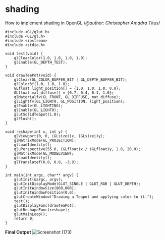 # shading
How to implement shading in OpenGL
/*@author: Christopher Amadra Titus*/
```
#include <GL/glut.h>
#include <GL/gl.h>
#include <iostream>
#include <stdio.h>
```
```
void test(void) {
    glClearColor(1.0, 1.0, 1.0, 1.0);
    glEnable(GL_DEPTH_TEST);
}
```
```
void drawTeaPot(void) {
    glClear(GL_COLOR_BUFFER_BIT | GL_DEPTH_BUFFER_BIT);
    glColor3f(1.0, 1.0, 1.0);
    GLfloat light_position[] = {1.0, 1.0, 1.0, 0.0};
    GLfloat mat_diffuse[] = {0.7, 0.4, 0.1, 1.0};
    glMaterialfv(GL_FRONT, GL_DIFFUSE, mat_diffuse);
    glLightfv(GL_LIGHT0, GL_POSITION, light_position);
    glEnable(GL_LIGHTING);
    glEnable(GL_LIGHT0);
    glutSolidTeapot(1.0);
    glFlush();
}
```
```
void reshape(int x, int y) {
    glViewport(0, 0, (GLsizei)x, (GLsizei)y);
    glMatrixMode(GL_PROJECTION);
    glLoadIdentity();
    gluPerspective(55.0, (GLfloat)x / (GLfloat)y, 1.0, 20.0);
    glMatrixMode(GL_MODELVIEW);
    glLoadIdentity();
    glTranslatef(0.0, 0.0, -3.0);
}
```
```
int main(int argc, char** argv) {
    glutInit(&argc, argv);
    glutInitDisplayMode(GLUT_SINGLE | GLUT_RGB | GLUT_DEPTH);
    glutInitWindowSize(800,600);
    glutInitWindowPosition(0,0);
    glutCreateWindow("Drawing a Teapot and applying color to it.");
    test();
    glutDisplayFunc(drawTeaPot);
    glutReshapeFunc(reshape);
    glutMainLoop();
    return 0;
}
```
**Final Output**
![Screenshot (173)](https://github.com/amadratitus/shading/assets/117981104/12322b81-9d4c-4de6-a2e3-aff87010d0f9)


